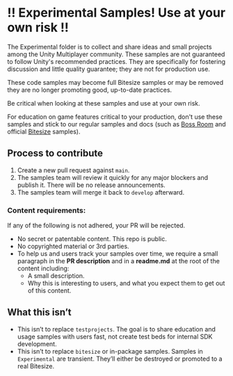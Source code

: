 # ‼️ Experimental Samples! Use at your own risk ‼️

The Experimental folder is to collect and share ideas and small projects among the Unity Multiplayer community. These samples are not guaranteed to follow Unity's recommended practices. They are specifically for fostering discussion and little quality guarantee; they are not for production use.

These code samples may become full Bitesize samples or may be removed they are no longer promoting good, up-to-date practices.

Be critical when looking at these samples and use at your own risk.

For education on game features critical to your production, don't use these samples and stick to our regular samples and docs (such as [Boss Room](https://docs-multiplayer.unity3d.com/netcode/current/learn/bossroom/bossroom/#boss-room-overview) and official [Bitesize](https://docs-multiplayer.unity3d.com/netcode/current/learn/bitesize/bitesize-introduction/) samples).

## Process to contribute

1. Create a new pull request against `main`.
1. The samples team will review it quickly for any major blockers and publish it. There will be no release announcements.
1. The samples team will merge it back to `develop` afterward.

### Content requirements:

If any of the following is not adhered, your PR will be rejected.

- No secret or patentable content. This repo is public.
- No copyrighted material or 3rd parties.
- To help us and users track your samples over time, we require a small paragraph in the **PR description** and in a **readme.md** at the root of the content including:
  - A small description.
  - Why this is interesting to users, and what you expect them to get out of this content.

## What this isn’t
- This isn’t to replace `testprojects`. The goal is to share education and usage samples with users fast, not create test beds for internal SDK development.
- This isn’t to replace `bitesize` or in-package samples. Samples in `Experimental` are transient. They’ll either be destroyed or promoted to a real Bitesize.
